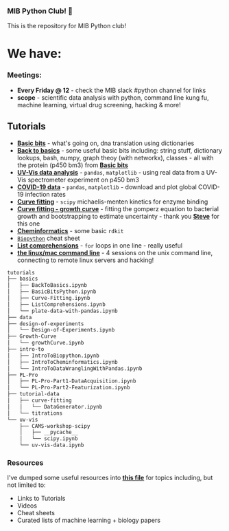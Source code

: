 ### MIB Python Club! :snake:

This is the repository for MIB Python club!

# We have:

### Meetings:
* **Every Friday @ 12** - check the MIB slack #python channel for links
* **scope** - scientific data analysis with python, command line kung fu, machine learning, virtual drug screening, hacking & more!

## Tutorials
- [**Basic bits**](https://github.com/UoMMIB/Python-Club/blob/master/Tutorials/BasicBitsPython.ipynb) - what's going on, dna translation using dictionaries
- [**Back to basics**](https://github.com/UoMMIB/Python-Club/blob/master/Tutorials/BackToBasics.ipynb) - some useful basic bits including: string stuff, dictionary lookups, bash, numpy, graph theoy (with networkx), classes - all with the protein (p450 bm3) from  [**Basic bits**](https://github.com/UoMMIB/Python-Club/blob/master/Tutorials/BasicBitsPython.ipynb) 
- [**UV-Vis data analysis**](https://github.com/UoMMIB/Python-Club/blob/master/Tutorials/uv-vis-data.ipynb) - ```pandas```, ```matplotlib``` - using real data from a UV-Vis spectrometer experiment on p450 bm3
- [**COVID-19 data**](https://github.com/UoMMIB/Python-Club/blob/master/Tutorials/IntroToDataWranglingWithPandas.ipynb) - ```pandas```, ```matplotlib``` - download and plot global COVID-19 infection rates
- [**Curve fitting**](https://github.com/UoMMIB/Python-Club/blob/master/Tutorials/Curve-Fitting.ipynb) - ```scipy``` michaelis-menten kinetics for enzyme binding
- [**Curve fitting - growth curve**](https://github.com/UoMMIB/Python-Club/blob/master/Tutorials/Growth-Curve/growthCurve.ipynb) - fitting the gomperz equation to bacterial growth and bootstrapping to estimate uncertainty - thank you [**Steve**](https://github.com/SOH9797) for this one 
- [**Cheminformatics**](https://github.com/UoMMIB/Python-Club/blob/master/Tutorials/IntroToCheminformatics.ipynb) - some basic ```rdkit```
- [```Biopython```](https://github.com/UoMMIB/Python-Club/blob/master/Tutorials/Biopython-Cheat-Sheet.ipynb) cheat sheet
- [**List comprehensions**](https://github.com/UoMMIB/Python-Club/blob/master/Tutorials/ListComprehensions.ipynb) - ```for``` loops in one line - really useful
- [**the linux/mac command line**](https://github.com/jamesengleback/terminal-adventures) - 4 sessions on the unix command line, connecting to remote linux servers and hacking!

```sh
tutorials
├── basics
│   ├── BackToBasics.ipynb
│   ├── BasicBitsPython.ipynb
│   ├── Curve-Fitting.ipynb
│   ├── ListComprehensions.ipynb
│   └── plate-data-with-pandas.ipynb
├── data
├── design-of-experiments
│   └── Design-of-Experiments.ipynb
├── Growth-Curve
│   └── growthCurve.ipynb
├── intro-to
│   ├── IntroToBiopython.ipynb
│   ├── IntroToCheminformatics.ipynb
│   └── IntroToDataWranglingWithPandas.ipynb
├── PL-Pro
│   ├── PL-Pro-Part1-DataAcquisition.ipynb
│   └── PL-Pro-Part2-Featurization.ipynb
├── tutorial-data
│   ├── curve-fitting
│   │   └── DataGenerator.ipynb
│   └── titrations
└── uv-vis
    ├── CAMS-workshop-scipy
    │   ├── __pycache__
    │   └── scipy.ipynb
    └── uv-vis-data.ipynb
```

### Resources
I've dumped some useful resources into [**this file**](https://github.com/UoMMIB/Python-Club/tree/master/Resoruces) for topics including, but not limited to:
* Links to Tutorials
* Videos
* Cheat sheets
* Curated lists of machine learning + biology papers



